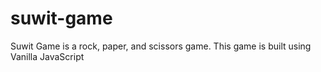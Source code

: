 # suwit-game
Suwit Game is a rock, paper, and scissors game. This game is built using Vanilla JavaScript
